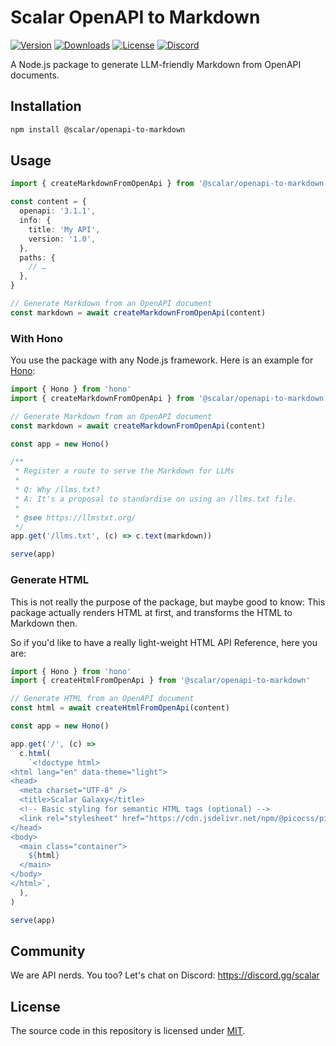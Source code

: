 # Scalar OpenAPI to Markdown

[![Version](https://img.shields.io/npm/v/%40scalar/openapi-to-markdown)](https://www.npmjs.com/package/@scalar/openapi-to-markdown)
[![Downloads](https://img.shields.io/npm/dm/%40scalar/openapi-to-markdown)](https://www.npmjs.com/package/@scalar/openapi-to-markdown)
[![License](https://img.shields.io/npm/l/%40scalar%2Fopenapi-to-markdown)](https://www.npmjs.com/package/@scalar/openapi-to-markdown)
[![Discord](https://img.shields.io/discord/1135330207960678410?style=flat&color=5865F2)](https://discord.gg/scalar)

A Node.js package to generate LLM-friendly Markdown from OpenAPI documents.

## Installation

```bash
npm install @scalar/openapi-to-markdown
```

## Usage

```ts
import { createMarkdownFromOpenApi } from '@scalar/openapi-to-markdown'

const content = {
  openapi: '3.1.1',
  info: {
    title: 'My API',
    version: '1.0',
  },
  paths: {
    // …
  },
}

// Generate Markdown from an OpenAPI document
const markdown = await createMarkdownFromOpenApi(content)
```

### With Hono

You use the package with any Node.js framework. Here is an example for [Hono](https://hono.dev/):

```ts
import { Hono } from 'hono'
import { createMarkdownFromOpenApi } from '@scalar/openapi-to-markdown'

// Generate Markdown from an OpenAPI document
const markdown = await createMarkdownFromOpenApi(content)

const app = new Hono()

/**
 * Register a route to serve the Markdown for LLMs
 *
 * Q: Why /llms.txt?
 * A: It's a proposal to standardise on using an /llms.txt file.
 *
 * @see https://llmstxt.org/
 */
app.get('/llms.txt', (c) => c.text(markdown))

serve(app)
```

### Generate HTML

This is not really the purpose of the package, but maybe good to know: This package actually renders HTML at first, and
transforms the HTML to Markdown then.

So if you'd like to have a really light-weight HTML API Reference, here you are:

```ts
import { Hono } from 'hono'
import { createHtmlFromOpenApi } from '@scalar/openapi-to-markdown'

// Generate HTML from an OpenAPI document
const html = await createHtmlFromOpenApi(content)

const app = new Hono()

app.get('/', (c) =>
  c.html(
    `<!doctype html>
<html lang="en" data-theme="light">
<head>
  <meta charset="UTF-8" />
  <title>Scalar Galaxy</title>
  <!-- Basic styling for semantic HTML tags (optional) -->
  <link rel="stylesheet" href="https://cdn.jsdelivr.net/npm/@picocss/pico@2/css/pico.min.css">
</head>
<body>
  <main class="container">
    ${html}
  </main>
</body>
</html>`,
  ),
)

serve(app)
```

## Community

We are API nerds. You too? Let's chat on Discord: <https://discord.gg/scalar>

## License

The source code in this repository is licensed under [MIT](https://github.com/scalar/scalar/blob/main/LICENSE).
